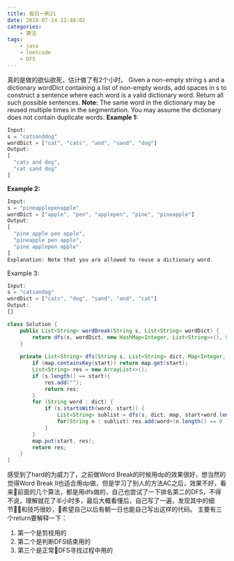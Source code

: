 ```yaml
---
title: 每日一刷21
date: 2018-07-14 12:48:02
categories: 
    - 算法
tags:
    - java
    - leetcode
    - DFS
---
```

真的是做的欲仙欲死，估计做了有2个小时。
Given a non-empty string s and a dictionary wordDict containing a list of non-empty words, add spaces in s to construct a sentence where each word is a valid dictionary word. Return all such possible sentences.
**Note:**
The same word in the dictionary may be reused multiple times in the segmentation.
You may assume the dictionary does not contain duplicate words.
**Example 1:**
```js
Input:
s = "catsanddog"
wordDict = ["cat", "cats", "and", "sand", "dog"]
Output:
[
  "cats and dog",
  "cat sand dog"
]
```
**Example 2:**
```js
Input:
s = "pineapplepenapple"
wordDict = ["apple", "pen", "applepen", "pine", "pineapple"]
Output:
[
  "pine apple pen apple",
  "pineapple pen apple",
  "pine applepen apple"
]
Explanation: Note that you are allowed to reuse a dictionary word.
```
Example 3:
```js
Input:
s = "catsandog"
wordDict = ["cats", "dog", "sand", "and", "cat"]
Output:
[]
```
```java
class Solution {
    public List<String> wordBreak(String s, List<String> wordDict) {
        return dfs(s, wordDict, new HashMap<Integer, List<String>>(), 0);
    }
    
    private List<String> dfs(String s, List<String> dict, Map<Integer, List<String>> map, int start) {
        if (map.containsKey(start)) return map.get(start);
        List<String> res = new ArrayList<>();
        if (s.length() == start){
            res.add("");
            return res;
        }
        for (String word : dict) {
            if (s.startsWith(word, start)) {
                List<String> sublist = dfs(s, dict, map, start+word.length());
                for(String n : sublist) res.add(word+(n.length() == 0 ? "":" ")+n);
            }
        }
        map.put(start, res);
        return res;
    }
}
```
感受到了hard的为威力了，之前做Word Break的时候用dp的效果很好，想当然的觉得Word Break II也适合用dp做，但是学习了别人的方法AC之后，效果不好，看来前面的几个算法，都是用dfs做的，自己也尝试了一下排名第二的DFS，不得不说，理解就花了半小时多，最后大概看懂后，自己写了一遍，发现其中的细节和技巧很妙，希望自己以后有朝一日也能自己写出这样的代码。
主要有三个return要解释一下：
1. 第一个是剪枝用的
2. 第二个是判断DFS结束用的
3. 第三个是正常DFS寻找过程中用的

